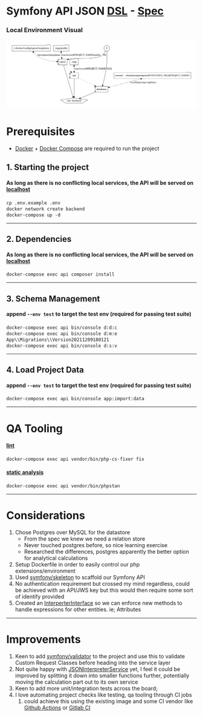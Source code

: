 # Symfony API JSON [DSL](https://en.wikipedia.org/wiki/Domain-specific_language) - [Spec](app/SPEC.md)
### Local Environment Visual
![Alt text](.docker/dev-env-visual.png?raw=true "wot a lovely visual")


# Prerequisites
- [Docker](https://docs.docker.com/get-docker/) + [Docker Compose](https://docs.docker.com/compose/install/) are required to run the project

## 1. Starting the project
#### As long as there is no conflicting local services, the API will be served on [localhost](http://localhost)
```
cp .env.example .env
docker network create backend
docker-compose up -d  
```
___
## 2. Dependencies
#### As long as there is no conflicting local services, the API will be served on [localhost](http://localhost)
```
docker-compose exec api composer install
```
___
## 3. Schema Management
#### append ``--env test`` to target the test env (required for passing test suite)
```
docker-compose exec api bin/console d:d:c 
docker-compose exec api bin/console d:m:e App\\Migrations\\Version20211209180121
docker-compose exec api bin/console d:s:v
```
___
## 4. Load Project Data
#### append ``--env test`` to target the test env (required for passing test suite)
```
docker-compose exec api bin/console app:import:data
```
___

# QA Tooling

#### [lint](https://github.com/FriendsOfPHP/PHP-CS-Fixer)
```
docker-compose exec api vendor/bin/php-cs-fixer fix
``` 
#### [static analysis](https://github.com/phpstan/phpstan)
```
docker-compose exec api vendor/bin/phpstan
```
___

# Considerations
1. Chose Postgres over MySQL for the datastore
   - From the spec we knew we need a relation store 
   - Never touched postgres before, so nice learning exercise
   - Researched the differences, postgres apparently the better option for analytical calculations
2. Setup Dockerfile in order to easily control our php extensions/environment
3. Used [symfony/skeleton](https://github.com/symfony/skeleton) to scaffold our Symfony API
4. No authentication requirement but crossed my mind regardless, could be achieved with an API/JWS key but this would then require some sort of identify provided
5. Created an [InterperterInterface](app/src/Services/Interpreter/InterpreterInterface.php) so we can enforce new methods to handle expressions for other entities. ie; Attributes
___
# Improvements
1. Keen to add [symfony/validator](https://symfony.com/doc/current/validation.html) to the project and use this to validate Custom Request Classes before heading into the service layer
2. Not quite happy with [JSONInterpreterService](app/src/Services/Interpreter/JSONInterpreterService.php) yet, I feel it could be improved by splitting it down into smaller functions further, potentially moving the calculation part out to its own service
3. Keen to add more unit/integration tests across the board;
4. I love automating project checks like testing, qa tooling through CI jobs
   1. could achieve this using the existing image and some CI vendor like [Github Actions](https://github.com/features/actions) or [Gitlab CI](https://docs.gitlab.com/ee/ci/)